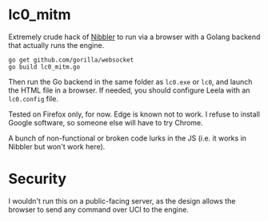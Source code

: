 # lc0_mitm

Extremely crude hack of [Nibbler](https://github.com/fohristiwhirl/nibbler) to run via a browser with a Golang backend that actually runs the engine.

```
go get github.com/gorilla/websocket
go build lc0_mitm.go
```

Then run the Go backend in the same folder as `lc0.exe` or `lc0`, and launch the HTML file in a browser. If needed, you should configure Leela with an `lc0.config` file.

Tested on Firefox only, for now. Edge is known not to work. I refuse to install Google software, so someone else will have to try Chrome.

A bunch of non-functional or broken code lurks in the JS (i.e. it works in Nibbler but won't work here).

# Security

I wouldn't run this on a public-facing server, as the design allows the browser to send any command over UCI to the engine.
